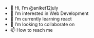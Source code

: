 - 👋 Hi, I’m @aniket12july
- 👀 I’m interested in Web Development
- 🌱 I’m currently learning react
- 💞️ I’m looking to collaborate on 
- 📫 How to reach me 

<!---
aniket12july/aniket12july is a ✨ special ✨ repository because its `README.md` (this file) appears on your GitHub profile.
You can click the Preview link to take a look at your changes.
--->
